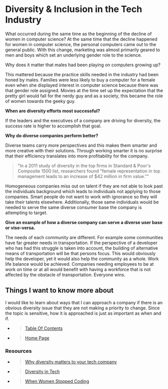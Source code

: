 # **Diversity & Inclusion in the Tech Industry**

What occurred during the same time as the beginning of the decline of women in computer science?
At the same time that the decline happened for women in computer science, the personal computers came out to the general public.  With this change, marketing was almost primarily geared to men and boys which set an underlying gender role to the science.

Why does it matter that males had been playing on computers growing up?

This mattered because the practice skills needed in the industry had been honed by males.  Families were less likely to buy a computer for a female even when she displayed interest in computer science because there was that gender role assigned.  Movies at the time set up the expectation that the pretty girl would fall for the nerdy guy and as a society, this became the role of women towards the geeky guy.

**When are diversity efforts most successful?**

If the leaders and the executives of a company are driving for diversity, the success rate is higher to accomplish that goal.

**Why do diverse companies perform better?**

Diverse teams carry more perspectives and this makes them smarter and more creative with their solutions. Through working smarter it is no surprise that their efficiency translates into more profitability for the company.

> "In a 2011 study of diversity in the top firms in Standard & Poor's Composite 1500 list, researchers found "female representation in top management leads to an increase of $42 million in firm value.""

Homogeneous companies miss out on talent if they are not able to look past the individuals background which leads to individuals not applying to those companies. Smart people do not want to work with ignorance so they will take their talents elsewhere. Additionally, those same individuals would be needed to serve the same diverse consumer base the company is attempting to target.

**Give an example of how a diverse company can serve a diverse user base or vise-versa.**

The needs of each community are different. For example some communities have far greater needs in transportation. If the perspective of a developer who has had this struggle is taken into account, the building of alternative means of transportation will be that persons focus. This would obviously help the developer, yet it would also help the community as a whole. Work life balance would be achieved. Companies needing employees to be at work on time or at all would benefit with having a workforce that is not affected by the obstacle of transportation. Everyone wins.

## Things I want to know more about

I would like to learn about ways that I can approach a company if there is an obvious diversity issue that they are not making a priority to change. Since the topic is sensitive, how it is approached is just as important as when and if.

- > [Table Of Contents](READING-NOTES/README.md)

- > [Home Page](README.md)

### Resources

- > [Why diversity matters to your tech company](https://www.usatoday.com/story/tech/columnist/2015/07/21/why-diversity-matters-your-tech-company/30419871/)

- > [Diversity in Tech](https://informationisbeautiful.net/visualizations/diversity-in-tech/)

- > [When Women Stopped Coding](https://www.npr.org/sections/money/2014/10/21/357629765/when-women-stopped-coding)
